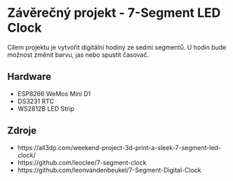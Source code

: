 # Závěrečný projekt - 7-Segment LED Clock

Cílem projektu je vytvořit digitální hodiny ze sedmi segmentů. U hodin bude možnost změnit barvu, jas nebo spustit časovač.

## Hardware
<ul>
  <li>ESP8266 WeMos Mini D1</li>
  <li>DS3231 RTC</li>
  <li>WS2812B LED Strip</li>
</ul>

## Zdroje
<ul>
  <li>https://all3dp.com/weekend-project-3d-print-a-sleek-7-segment-led-clock/</li>
  <li>https://github.com/leoclee/7-segment-clock</li>
  <li>https://github.com/leonvandenbeukel/7-Segment-Digital-Clock</li>
</ul>
